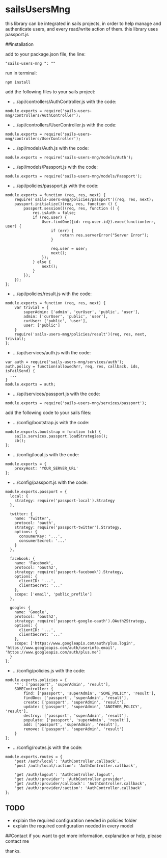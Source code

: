 # sailsUsersMng

this library can be integrated in sails projects, in order to help manage and authenticate users, and every read/write action of them.
this library uses passport.js

##installation

add to your package.json file, the line:
```Cycript
"sails-users-mng ": ""
```
run in terminal:
```
npm install
```
add the following files to your sails project:
* .../api/controllers/AuthController.js with the code:
```Cycript
module.exports = require('sails-users-mng/controllers/AuthController');
```
* .../api/controllers/UserController.js with the code:
```Cycript
module.exports = require('sails-users-mng/controllers/UserController');
```
* .../api/models/Auth.js with the code:
```Cycript
module.exports = require('sails-users-mng/models/Auth');
```
* .../api/models/Passport.js with the code:
```Cycript
module.exports = require('sails-users-mng/models/Passport');
```
* .../api/policies/passport.js with the code:
```Cycript
module.exports = function (req, res, next) {
	require('sails-users-mng/policies/passport')(req, res, next);
    passport.initialize()(req, res, function () {
        passport.session()(req, res, function () {
	        res.isAuth = false;
	        if (req.user) {
		        User.findOne({id: req.user.id}).exec(function(err, user) {
			        if (err) {
				        return res.serverError("Server Error");
			        }

					req.user = user;
					next();
		        });
	        } else {
		        next();
	        }
        });
    });
};
```
* .../api/policies/result.js with the code:
```Cycript
module.exports = function (req, res, next) {
	var trivial = {
		superAdmin: ['admin', 'curUser', 'public', 'user'],
		admin: ['curUser', 'public', 'user'],
		curUser: ['public', 'user'],
		user: ['public']
	}
	require('sails-users-mng/policies/result')(req, res, next, trivial);
};
```
* .../api/services/auth.js with the code:
```Cycript
var auth = require('sails-users-mng/services/auth');
auth.policy = function(allowedArr, req, res, callback, ids, isFailSend) {
  ...
}
module.exports = auth;
```
* .../api/services/passport.js with the code:
```Cycript
module.exports = require('sails-users-mng/services/passport');
```

add the following code to your sails files:
* .../config/bootstrap.js with the code:
```Cycript
module.exports.bootstrap = function (cb) {
	sails.services.passport.loadStrategies();
	cb();
};
```
* .../config/local.js with the code:
```Cycript
module.exports = {
	proxyHost: 'YOUR_SERVER_URL'
};
```

* .../config/passport.js with the code:
```Cycript
module.exports.passport = {
  local: {
    strategy: require('passport-local').Strategy
  },

  twitter: {
    name: 'Twitter',
    protocol: 'oauth',
    strategy: require('passport-twitter').Strategy,
    options: {
      consumerKey: '...',
      consumerSecret: '...'
    }
  },

  facebook: {
    name: 'Facebook',
    protocol: 'oauth2',
    strategy: require('passport-facebook').Strategy,
    options: {
      clientID: '...',
      clientSecret: '...'
    },
    scope: ['email', 'public_profile']
  },

  google: {
    name: 'Google',
    protocol: 'oauth2',
    strategy: require('passport-google-oauth').OAuth2Strategy,
    options: {
      clientID: '...',
      clientSecret: '...'
    },
    scope: ['https://www.googleapis.com/auth/plus.login', 'https://www.googleapis.com/auth/userinfo.email', 'https://www.googleapis.com/auth/plus.me']
  }
};
```

* .../config/policies.js with the code:
```Cycript
module.exports.policies = {
	'*': ['passport', 'superAdmin', 'result'],
	SOMEController: {
		find: ['passport', 'superAdmin', 'SOME_POLICY', 'result'],
		findOne: ['passport', 'superAdmin', 'result'],
		create: ['passport', 'superAdmin', 'result'],
		update: ['passport', 'superAdmin', 'ANOTHER_POLICY', 'result'],
		destroy: ['passport', 'superAdmin', 'result'],
		populate: ['passport', 'superAdmin', 'result'],
		add: ['passport', 'superAdmin', 'result'],
		remove: ['passport', 'superAdmin', 'result']
	}
};
```

* .../config/routes.js with the code:
```Cycript
module.exports.routes = {
	'post /auth/local': 'AuthController.callback',
    'post /auth/local/:action': 'AuthController.callback',

    'get /auth/logout': 'AuthController.logout',
    'get /auth/:provider': 'AuthController.provider',
    'get /auth/:provider/callback': 'AuthController.callback',
    'get /auth/:provider/:action': 'AuthController.callback'
};
```

## TODO
* explain the required configuration needed in policies folder
* explain the required configuration needed in every model

##Contact
if you want to get more information, explanation or help, please contact me

thanks.

